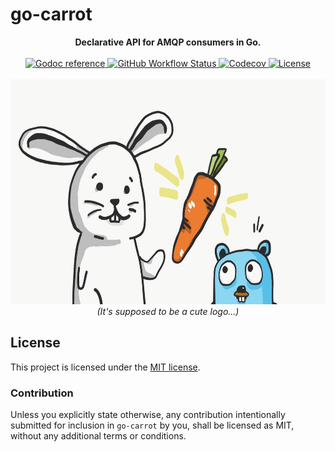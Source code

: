 # go-carrot

<div align="center">
    <strong>
        Declarative API for AMQP consumers in Go.
    </strong>
</div>

<br />

<div align="center">
    <!-- Godoc -->
    <a href="https://godoc.org/github.com/ar3s3ru/go-carrot">
        <img alt="Godoc reference"
            src="https://img.shields.io/badge/godoc-reference-5272B4.svg?style=flat-square">
    </a>
    <!-- Workflow -->
    <a href="">
        <img alt="GitHub Workflow Status"
            src="https://img.shields.io/github/workflow/status/ar3s3ru/go-carrot/Pipeline?style=flat-square">
    </a>
    <!-- Coverage -->
    <a href="https://codecov.io/gh/ar3s3ru/go-carrot">
        <img alt="Codecov"
            src="https://img.shields.io/codecov/c/github/ar3s3ru/go-carrot?style=flat-square">
    </a>
    <!-- License -->
    <a href="LICENSE">
        <img alt="License"
            src="https://img.shields.io/github/license/ar3s3ru/go-carrot?style=flat-square">
    </a>
</div>

<br />

<div align="center">
    <img height=360 src="assets/logo.jpg">
</div>

<div align="center">
    <i>
        (It's supposed to be a cute logo...)
    </i>
</div>


## License

This project is licensed under the [MIT license](LICENSE).

### Contribution

Unless you explicitly state otherwise, any contribution intentionally submitted for inclusion in `go-carrot` by you, shall be licensed as MIT, without any additional terms or conditions.
